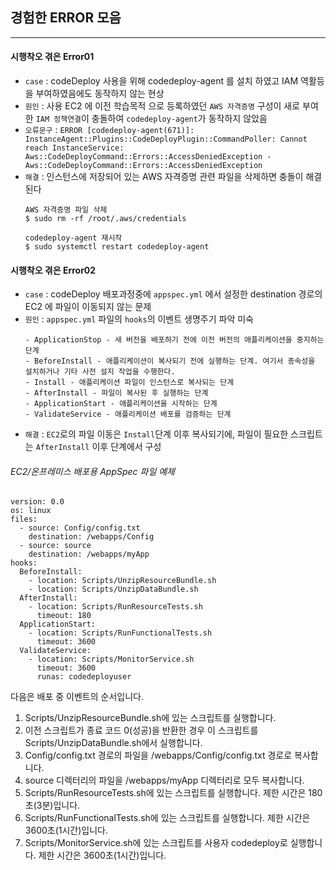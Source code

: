 ## 경험한 ERROR 모음

---

#### 시행착오 겪은 Error01

- `case` : codeDeploy 사용을 위해 codedeploy-agent 를 설치 하였고 IAM 역활등을 부여하였음에도 동작하지 않는 현상
- `원인` : 사용 EC2 에 이전 학습목적 으로 등록하였던 `AWS 자격증명` 구성이 새로 부여한 `IAM 정책연결`이 충돌하여 `codedeploy-agent`가 동작하지 않았음
- `오류문구` : ```ERROR [codedeploy-agent(671)]: InstanceAgent::Plugins::CodeDeployPlugin::CommandPoller: Cannot reach InstanceService: Aws::CodeDeployCommand::Errors::AccessDeniedException - Aws::CodeDeployCommand::Errors::AccessDeniedException```
- `해결` : 인스턴스에 저장되어 있는 AWS 자격증명 관련 파일을 삭제하면 충돌이 해결된다
     ```
     AWS 자격증명 파일 삭제
     $ sudo rm -rf /root/.aws/credentials
      
     codedeploy-agent 재시작
     $ sudo systemctl restart codedeploy-agent
     ```

#### 시행착오 겪은 Error02

- `case` : codeDeploy 배포과정중에 `appspec.yml` 에서 설정한 destination 경로의 EC2 에 파일이 이동되지 않는 문제
- `원인` : `appspec.yml` 파일의 `hooks`의 이벤트 생명주기 파악 미숙
  ```
  - ApplicationStop - 새 버전을 배포하기 전에 이전 버전의 애플리케이션을 중지하는 단계
  - BeforeInstall - 애플리케이션이 복사되기 전에 실행하는 단계. 여기서 종속성을 설치하거나 기타 사전 설지 작업을 수행한다.
  - Install - 애플리케이션 파일이 인스턴스로 복사되는 단계
  - AfterInstall - 파일이 복사된 후 실행하는 단계
  - ApplicationStart - 애플리케이션을 시작하는 단계
  - ValidateService - 애플리케이션 배포를 검증하는 단계
    ```
- `해결` : `EC2`로의 파일 이동은 `Install`단계 이후 복사되기에, 파일이 필요한 스크립트는 `AfterInstall` 이후 단계에서 구성

###### EC2/온프레미스 배포용 AppSpec 파일 예제
```
version: 0.0
os: linux
files:
  - source: Config/config.txt
    destination: /webapps/Config
  - source: source
    destination: /webapps/myApp
hooks:
  BeforeInstall:
    - location: Scripts/UnzipResourceBundle.sh
    - location: Scripts/UnzipDataBundle.sh
  AfterInstall:
    - location: Scripts/RunResourceTests.sh
      timeout: 180
  ApplicationStart:
    - location: Scripts/RunFunctionalTests.sh
      timeout: 3600
  ValidateService:
    - location: Scripts/MonitorService.sh
      timeout: 3600
      runas: codedeployuser
```
다음은 배포 중 이벤트의 순서입니다.

1. Scripts/UnzipResourceBundle.sh에 있는 스크립트를 실행합니다.
2. 이전 스크립트가 종료 코드 0(성공)을 반환한 경우 이 스크립트를 Scripts/UnzipDataBundle.sh에서 실행합니다.
3. Config/config.txt 경로의 파일을 /webapps/Config/config.txt 경로로 복사합니다.
4. source 디렉터리의 파일을 /webapps/myApp 디렉터리로 모두 복사합니다.
5. Scripts/RunResourceTests.sh에 있는 스크립트를 실행합니다. 제한 시간은 180초(3분)입니다.
6. Scripts/RunFunctionalTests.sh에 있는 스크립트를 실행합니다. 제한 시간은 3600초(1시간)입니다.
7. Scripts/MonitorService.sh에 있는 스크립트를 사용자 codedeploy로 실행합니다. 제한 시간은 3600초(1시간)입니다.
